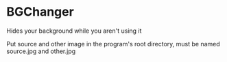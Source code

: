 # BGChanger
Hides your background while you aren't using it

Put source and other image in the program's root directory, must be named source.jpg and other.jpg
